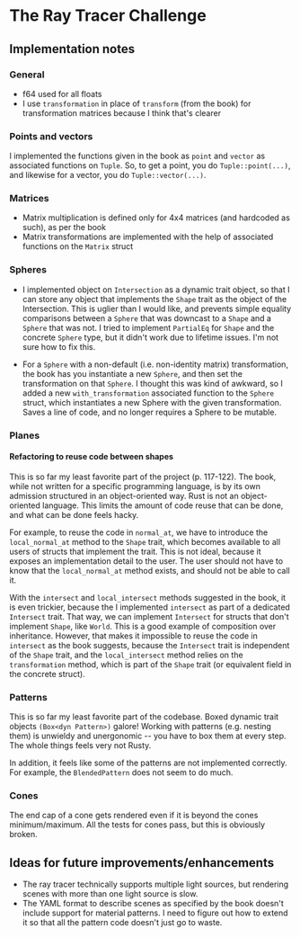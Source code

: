 # The Ray Tracer Challenge
## Implementation notes

### General

- f64 used for all floats
- I use `transformation` in place of `transform` (from the book) for transformation matrices
  because I think that's clearer

### Points and vectors

I implemented the functions given in the book as `point` and `vector` as associated functions on `Tuple`.
So, to get a point, you do `Tuple::point(...)`, and likewise for a vector, you do `Tuple::vector(...)`.

### Matrices

- Matrix multiplication is defined only for 4x4 matrices (and hardcoded as such), as per the book
- Matrix transformations are implemented with the help of associated functions on the `Matrix` struct

### Spheres

- I implemented object on `Intersection` as a dynamic trait object, so that I can store any object that implements the `Shape` trait as the object of the Intersection.
This is uglier than I would like, and prevents simple equality comparisons
between a `Sphere` that was downcast to a `Shape` and a `Sphere` that was not.
I tried to implement `PartialEq` for `Shape` and the concrete `Sphere` type,
but it didn't work due to lifetime issues. I'm not sure how to fix this.

- For a `Sphere` with a non-default (i.e. non-identity matrix) transformation, the book has you
instantiate a new `Sphere`, and then set the transformation on that `Sphere`. I thought this was
kind of awkward, so I added a new `with_transformation` associated function to the `Sphere` struct, which instantiates a new Sphere with the given transformation. Saves a line of code,
and no longer requires a Sphere to be mutable.

### Planes

#### Refactoring to reuse code between shapes

This is so far my least favorite part of the project (p. 117-122). The book, while not written
for a specific programming language, is by its own admission structured in an object-oriented way.
Rust is not an object-oriented language. This limits the amount of code reuse that can be done,
and what can be done feels hacky.

For example, to reuse the code in `normal_at`, we have to introduce the `local_normal_at` method
to the `Shape` trait, which becomes available to all users of structs that implement the trait.
This is not ideal, because it exposes an implementation detail to the user. The user should not
have to know that the `local_normal_at` method exists, and should not be able to call it.

With the `intersect` and `local_intersect` methods suggested in the book, it is even trickier,
because the I implemented `intersect` as part of a dedicated `Intersect` trait. That way,
we can implement `Intersect` for structs that don't implement `Shape`, like `World`.
This is a good example of composition over inheritance.
However, that makes it impossible to reuse the code in `intersect` as the book suggests, because the `Intersect` trait is independent of the `Shape` trait, and the `local_intersect` method relies on
the `transformation` method, which is part of the `Shape` trait (or equivalent field in the concrete struct).

### Patterns

This is so far my least favorite part of the codebase. Boxed dynamic trait objects
`(Box<dyn Pattern>)` galore! Working with patterns (e.g. nesting them) is unwieldy and
unergonomic --
you have to box them at every step. The whole things feels very not Rusty.

In addition, it feels like some of the patterns are not implemented correctly. For example,
the `BlendedPattern` does not seem to do much.

### Cones

The end cap of a cone gets rendered even if it is beyond the cones minimum/maximum. All the tests for cones pass,
but this is obviously broken.

## Ideas for future improvements/enhancements

- The ray tracer technically supports multiple light sources, but rendering scenes with more than one light source is slow.
- The YAML format to describe scenes as specified by the book doesn't include support for material patterns. I need to
  figure out how to extend it so that all the pattern code doesn't just go to waste.
